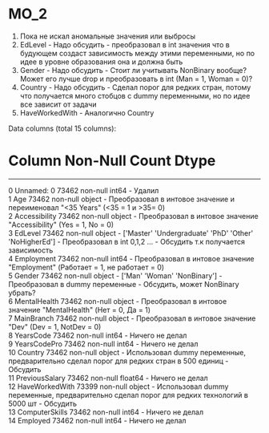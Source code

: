 # MO_2

1) Пока не искал аномальные значения или выбросы  
2) EdLevel - Надо обсудить - преобразовал в int значения что в будующем создаст зависимость между этими переменными, но по идее в уровне образования она и должна быть  
3) Gender - Надо обсудить - Стоит ли учитывать NonBinary вообще? Может его лучше drop и преобразовать в int (Man = 1, Woman = 0)?  
4) Country - Надо обсудить - Сделал порог для редких стран, потому что получается много стобцов с dummy переменными, но по идее все зависит от задачи  
5) HaveWorkedWith - Аналогично Country  


Data columns (total 15 columns):
 #   Column          Non-Null Count  Dtype  
---  ------          --------------  -----  
 0   Unnamed: 0      73462 non-null  int64 - Удалил  
 1   Age             73462 non-null  object - Преобразовал в интовое значение и переименовал "<35 Years" (<35 = 1 и >35= 0)  
 2   Accessibility   73462 non-null  object - Преобразовал в интовое значение "Accessibility" (Yes = 1, No = 0)  
 3   EdLevel         73462 non-null  object - ['Master' 'Undergraduate' 'PhD' 'Other' 'NoHigherEd'] - Преобразовал в int 0,1,2 … - Обсудить т.к получается зависимость  
 4   Employment      73462 non-null  int64  - Преобразовал в интовое значение "Employment" (Работает = 1, не работает = 0)  
 5   Gender          73462 non-null  object - ['Man' 'Woman' 'NonBinary'] - Преобразовал в dummy переменные - Обсудить, может NonBinary убрать?  
 6   MentalHealth    73462 non-null  object - Преобразовал в интовое значение "MentalHealth" (Нет = 0, Да = 1)  
 7   MainBranch      73462 non-null  object - Преобразовал в интовое значение "Dev" (Dev = 1, NotDev = 0)  
 8   YearsCode       73462 non-null  int64  - Ничего не делал  
 9   YearsCodePro    73462 non-null  int64  - Ничего не делал  
 10  Country         73462 non-null  object - Использовал dummy переменные, предварительно сделал порог для редких стран в 500 единиц - Обсудить  
 11  PreviousSalary  73462 non-null  float64 - Ничего не делал  
 12  HaveWorkedWith  73399 non-null  object - Использовал dummy переменные, предварительно сделал порог для редких технологий в 5000 шт - Обсудить  
 13  ComputerSkills  73462 non-null  int64 - Ничего не делал  
 14  Employed        73462 non-null  int64 - Ничего не делал  
